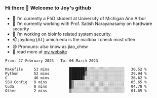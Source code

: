 ### Hi there 👋 Welcome to Joy's github

- 🔭 I’m currently a PhD student at University of Michigan Ann Arbor
- 🌱 I’m currently working with Prof. Satish Narayanasamy on hardware security
- 👯 I’m working on bioinfo related system security. 
- 📫 joydong [AT] umich.edu is the mailbox I check most often
- 😄 Pronouns: also know as jiao_chew
- 💬 read more at [my website](https://joydddd.github.io/)
<!--START_SECTION:waka-->

```text
From: 27 February 2023 - To: 06 March 2023

Makefile     53 mins         ███████▓░░░░░░░░░░░░░░░░░   30.52 %
Python       52 mins         ███████▒░░░░░░░░░░░░░░░░░   29.94 %
C            46 mins         ██████▓░░░░░░░░░░░░░░░░░░   26.62 %
SSH Config   9 mins          █▒░░░░░░░░░░░░░░░░░░░░░░░   05.65 %
Cuda         8 mins          █▒░░░░░░░░░░░░░░░░░░░░░░░   04.78 %
Other        2 mins          ▒░░░░░░░░░░░░░░░░░░░░░░░░   01.65 %
```

<!--END_SECTION:waka-->
